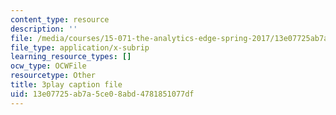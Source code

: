 ```yaml
---
content_type: resource
description: ''
file: /media/courses/15-071-the-analytics-edge-spring-2017/13e07725ab7a5ce08abd4781851077df_va-mL-_jui4.vtt
file_type: application/x-subrip
learning_resource_types: []
ocw_type: OCWFile
resourcetype: Other
title: 3play caption file
uid: 13e07725-ab7a-5ce0-8abd-4781851077df
---
```

